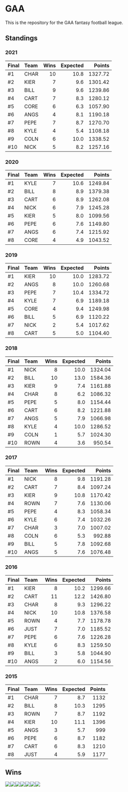
<!-- README.md is generated from README.Rmd. Please edit that file -->

# GAA

This is the repository for the GAA fantasy football league.

## Standings

### 2021

| Final | Team | Wins | Expected |  Points |
|:------|:-----|-----:|---------:|--------:|
| \#1   | CHAR |   10 |     10.8 | 1327.72 |
| \#2   | KIER |    7 |      9.6 | 1301.42 |
| \#3   | BILL |    9 |      9.6 | 1239.86 |
| \#4   | CART |    7 |      8.3 | 1280.12 |
| \#5   | CORE |    6 |      6.3 | 1057.90 |
| \#6   | ANGS |    4 |      8.1 | 1190.18 |
| \#7   | PEPE |    7 |      8.7 | 1270.70 |
| \#8   | KYLE |    4 |      5.4 | 1108.18 |
| \#9   | COLN |    6 |     10.0 | 1338.52 |
| \#10  | NICK |    5 |      8.2 | 1257.16 |

### 2020

| Final | Team | Wins | Expected |  Points |
|:------|:-----|-----:|---------:|--------:|
| \#1   | KYLE |    7 |     10.6 | 1249.84 |
| \#2   | BILL |    8 |      8.9 | 1379.38 |
| \#3   | CART |    6 |      8.9 | 1262.08 |
| \#4   | NICK |    6 |      7.9 | 1245.28 |
| \#5   | KIER |    5 |      8.0 | 1099.56 |
| \#6   | PEPE |    6 |      7.6 | 1149.80 |
| \#7   | ANGS |    6 |      7.4 | 1215.92 |
| \#8   | CORE |    4 |      4.9 | 1043.52 |

### 2019

| Final | Team | Wins | Expected |  Points |
|:------|:-----|-----:|---------:|--------:|
| \#1   | KIER |   10 |     10.0 | 1283.72 |
| \#2   | ANGS |    8 |     10.0 | 1260.68 |
| \#3   | PEPE |    7 |     10.4 | 1334.72 |
| \#4   | KYLE |    7 |      6.9 | 1189.18 |
| \#5   | CORE |    4 |      9.4 | 1249.98 |
| \#6   | BILL |    5 |      6.9 | 1120.22 |
| \#7   | NICK |    2 |      5.4 | 1017.62 |
| \#8   | CART |    5 |      5.0 | 1104.40 |

### 2018

| Final | Team | Wins | Expected |  Points |
|:------|:-----|-----:|---------:|--------:|
| \#1   | NICK |    8 |     10.0 | 1324.04 |
| \#2   | BILL |   10 |     13.0 | 1584.36 |
| \#3   | KIER |    9 |      7.4 | 1161.88 |
| \#4   | CHAR |    8 |      6.2 | 1086.32 |
| \#5   | PEPE |    5 |      8.0 | 1154.44 |
| \#6   | CART |    6 |      8.2 | 1221.88 |
| \#7   | ANGS |    5 |      7.9 | 1066.98 |
| \#8   | KYLE |    4 |     10.0 | 1286.52 |
| \#9   | COLN |    1 |      5.7 | 1024.30 |
| \#10  | ROWN |    4 |      3.6 |  950.54 |

### 2017

| Final | Team | Wins | Expected |  Points |
|:------|:-----|-----:|---------:|--------:|
| \#1   | NICK |    8 |      9.8 | 1191.28 |
| \#2   | CART |    7 |      8.4 | 1097.24 |
| \#3   | KIER |    9 |     10.8 | 1170.42 |
| \#4   | ROWN |    7 |      7.6 | 1130.06 |
| \#5   | PEPE |    4 |      8.3 | 1058.34 |
| \#6   | KYLE |    6 |      7.4 | 1032.26 |
| \#7   | CHAR |    3 |      7.0 | 1007.02 |
| \#8   | COLN |    6 |      5.3 |  992.88 |
| \#9   | BILL |    5 |      7.8 | 1092.68 |
| \#10  | ANGS |    5 |      7.6 | 1076.48 |

### 2016

| Final | Team | Wins | Expected |  Points |
|:------|:-----|-----:|---------:|--------:|
| \#1   | KIER |    8 |     10.2 | 1299.66 |
| \#2   | CART |   11 |     12.2 | 1426.80 |
| \#3   | CHAR |    8 |      9.3 | 1296.22 |
| \#4   | NICK |   10 |     10.8 | 1376.58 |
| \#5   | ROWN |    4 |      7.7 | 1178.78 |
| \#6   | JUST |    7 |      7.0 | 1185.52 |
| \#7   | PEPE |    6 |      7.6 | 1226.28 |
| \#8   | KYLE |    6 |      8.3 | 1259.50 |
| \#9   | BILL |    3 |      5.8 | 1044.90 |
| \#10  | ANGS |    2 |      6.0 | 1154.56 |

### 2015

| Final | Team | Wins | Expected | Points |
|:------|:-----|-----:|---------:|-------:|
| \#1   | CHAR |    7 |      8.7 |   1132 |
| \#2   | BILL |    8 |     10.3 |   1295 |
| \#3   | ROWN |    7 |      8.7 |   1192 |
| \#4   | KIER |   10 |     11.1 |   1396 |
| \#5   | ANGS |    3 |      5.7 |    999 |
| \#6   | PEPE |    6 |      8.7 |   1182 |
| \#7   | CART |    6 |      8.3 |   1210 |
| \#8   | JUST |    4 |      5.9 |   1177 |

## Wins

![](man/figures/README-plots-1.png)<!-- -->![](man/figures/README-plots-2.png)<!-- -->![](man/figures/README-plots-3.png)<!-- -->![](man/figures/README-plots-4.png)<!-- -->![](man/figures/README-plots-5.png)<!-- -->![](man/figures/README-plots-6.png)<!-- -->![](man/figures/README-plots-7.png)<!-- -->
